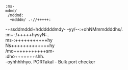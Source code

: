     :ms-                 
    mdmd/              
     /mddmd:             
      +mdddm/ .-//+++++:
   -+ssddmddd+hddddddmdy-
 -yy/--:+ohNMmmddddhs/.  
:m+-/+++++hysyN:..     
ms-:+++++++++++hy        
Ns+++++++++++++hy        
/mo+++++++++++sm-        
 :dho+++++++shh.         
   -oyhhhhhyo. PORTakal - Bulk port checker

